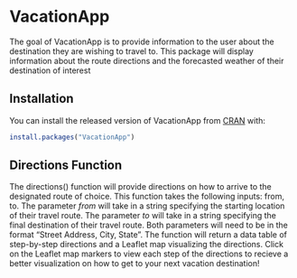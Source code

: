 VacationApp
================

<!-- README.md is generated from README.Rmd. Please edit that file -->

<!-- badges: start -->

<!-- badges: end -->

The goal of VacationApp is to provide information to the user about the
destination they are wishing to travel to. This package will display
information about the route directions and the forecasted weather of
their destination of interest

## Installation

You can install the released version of VacationApp from
[CRAN](https://CRAN.R-project.org) with:

``` r
install.packages("VacationApp")
```

## Directions Function

The directions() function will provide directions on how to arrive to
the designated route of choice. This function takes the following
inputs: from, to. The parameter *from* will take in a string specifying
the starting location of their travel route. The parameter *to* will
take in a string specifying the final destination of their travel route.
Both parameters will need to be in the format “Street Address, City,
State”. The function will return a data table of step-by-step directions
and a Leaflet map visualizing the directions. Click on the Leaflet map
markers to view each step of the directions to recieve a better
visualization on how to get to your next vacation
destination\!

<div id="htmlwidget-7ab57412f7b1df4d5773" class="leaflet html-widget" style="width:100%;height:216px;">

</div>

<script type="application/json" data-for="htmlwidget-7ab57412f7b1df4d5773">

```r
my_directions <- directions(from = "12 Garden St, Chatham, NJ", to = "275 Lincoln St, San Luis Obispo, CA")
```

``` r
#displaying the data frame
out <- my_directions[[1]]
```

## Weather Function

The query\_weather() function will provide the following information
concerning the forecast weather for their destination: the daily
temperature, precipitation, wind speed, humidity, visibility, time of
sunrise, and time of sunset\! The parameter *lat\_input* will take in an
integer of the latitude where you want to collect information on the
given weather fields during the given dates. The parameter *lng\_input*
will take in an integer of the longitude where you want to collect
information on the given weather fields during the given dates. The
parameter *day\_leaving* will take in the date the user is planning to
leave for their vacation in yyyy-mm-dd format. The parameter
*day\_returning* will take in the last date the user is planning to be
on their vacation in yyyy-mm-dd format. The parameter *num\_days* will
take in the number of days between the start date and the end date of
the vacation. This function will return a a data frame with all weather
forecasts for the given dates above. This information will be extremely
useful for families who want to compare different camping sites, so they
will be able to make an informed decision on the best travel spot for
their weekend getaway.

(fields, lat\_input, lng\_input, day\_leaving, day\_returning,
num\_days)

``` r
#fields of interest
fields <- list("precipitation", "temp", "feels_like", "wind_speed", "visibility", "humidity", "sunrise", "sunset") 

output <- make_output(fields = fields, lat_input = 35.2877,lng_input = -120.6673, day_leaving = "2020-06-18", day_returning = "2020-06-20")
```
